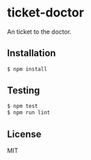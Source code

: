 # ticket-doctor

An ticket to the doctor.

## Installation

```sh
$ npm install
```

## Testing

```sh
$ npm test
$ npm run lint
```

## License

MIT
